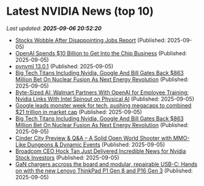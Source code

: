 # Latest NVIDIA News (top 10)
_Last updated: **2025-09-06 20:52:20**_

- [Stocks Wobble After Disappointing Jobs Report](https://www.newser.com/story/374750/stocks-wobble-after-disappointing-jobs-report.html) (Published: 2025-09-05)
- [OpenAI Spends $10 Billion to Get Into the Chip Business](https://gizmodo.com/openai-making-chips-deal-broadcom-2000654701) (Published: 2025-09-05)
- [pynvml 13.0.1](https://pypi.org/project/pynvml/13.0.1/) (Published: 2025-09-05)
- [Big Tech Titans Including Nvidia, Google And Bill Gates Back $863 Million Bet On Nuclear Fusion As Next Energy Revolution](https://biztoc.com/x/04d6205c38085eb1) (Published: 2025-09-05)
- [Byte-Sized AI: Walmart Partners With OpenAI for Employee Training; Nvidia Links With Intel Spinout on Physical AI](https://consent.yahoo.com/v2/collectConsent?sessionId=1_cc-session_c77aa0a6-1cb6-401f-8cfa-e7b4e2f13a8b) (Published: 2025-09-05)
- [Google leads monster week for tech, pushing megacaps to combined $21 trillion in market cap](https://www.cnbc.com/2025/09/05/tech-megacaps-worth-market-cap.html) (Published: 2025-09-05)
- [Big Tech Titans Including Nvidia, Google And Bill Gates Back $863 Million Bet On Nuclear Fusion As Next Energy Revolution](https://finance.yahoo.com/news/big-tech-titans-including-nvidia-201131777.html) (Published: 2025-09-05)
- [Cinder City Preview & Q&A – A Solid Open World Shooter with MMO-Like Dungeons & Dynamic Events](https://wccftech.com/cinder-city-preview-qa-open-world-shooter-mmo-like/) (Published: 2025-09-05)
- [Broadcom CEO Hock Tan Just Delivered Incredible News for Nvidia Stock Investors](https://biztoc.com/x/5809abf9eafc6fbc) (Published: 2025-09-05)
- [GaN chargers accross the board and modular, repairable USB-C: Hands on with the new Lenovo ThinkPad P1 Gen 8 and P16 Gen 3](https://www.notebookcheck.net/GaN-chargers-accross-the-board-and-modular-repairable-USB-C-Hands-on-with-the-new-Lenovo-ThinkPad-P1-Gen-8-and-P16-Gen-3.1106756.0.html) (Published: 2025-09-05)
